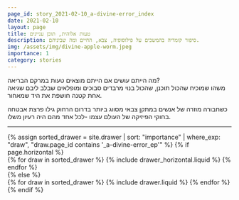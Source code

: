 ```yaml
---
page_id: story_2021-02-10_a-divine-error_index
date: 2021-02-10
layout: page
title: טעות אלוהית, תוכן עניינים
description: סיפור קומדיה בהמשכים על פילוסופיה, צבא, החיים ומה שביניהם.
img: /assets/img/divine-apple-worm.jpeg
importance: 1
category: stories
---
```


מה הייתם עושים אם הייתם מוצאים טעות במרקם הבריאה?  
משהו שמוכיח שהכול תוכנן, שהכול בנוי מרבדים סבוכים ומופלאים שבלב ליבם שגיאה אחת קטנה חושפת את היד שמאחור.

כשחבורה מוזרה של אנשים במתקן צבאי מסווג ביותר בדרום הרחוק גילו פרצת אבטחה בחוקי הפיזיקה של העולם עצמו -לכל אחד מהם היה רעיון משלו.

---

<!-- pages/drawer.md -->
<div class="drawer">
<!-- Display drawer without categories -->
{% assign sorted_drawer = site.drawer | sort: "importance" | where_exp: "draw", "draw.page_id contains '_a-divine-error_ep'" %}
<!-- Generate cards for each draw -->
{% if page.horizontal %}
    <div class="container">
    <div class="row row-cols-1 row-cols-md-2">
        {% for draw in sorted_drawer %}
        {% include drawer_horizontal.liquid %}
        {% endfor %}
    </div>
    </div>
{% else %}
    <div class="row row-cols-1 row-cols-md-3">
    {% for draw in sorted_drawer %}
        {% include drawer.liquid %}
    {% endfor %}
    </div>
{% endif %}
</div>
